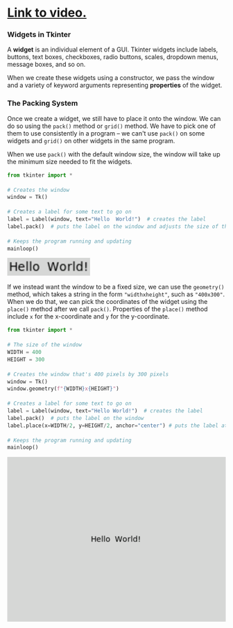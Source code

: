 # [Link to video.](https://www.youtube.com/watch?v=VJIqhoUHHpo&list=PLVD25niNi0BnsKwMvXId8jFMXxC1wUbko)

### Widgets in Tkinter

A **widget** is an individual element of a GUI. Tkinter widgets include labels, buttons, text boxes, checkboxes, radio buttons, scales, dropdown menus, message boxes, and so on.  

When we create these widgets using a constructor, we pass the window and a variety of keyword arguments representing **properties** of the widget.

### The Packing System

Once we create a widget, we still have to place it onto the window. We can do so using the `pack()` method or `grid()` method. We have to pick one of them to use consistently in a program – we can't use `pack()` on some widgets and `grid()` on other widgets in the same program. 

When we use `pack()` with the default window size, the window will take up the minimum size needed to fit the widgets. 

```python
from tkinter import *

# Creates the window
window = Tk()

# Creates a label for some text to go on
label = Label(window, text="Hello  World!")  # creates the label
label.pack()  # puts the label on the window and adjusts the size of the window accordingly

# Keeps the program running and updating
mainloop()
```

![](../Images/tk_label_plain.png)

If we instead want the window to be a fixed size, we can use the `geometry()` method, which takes a string in the form `"widthxheight"`, such as `"400x300"`. When we do that, we can pick the coordinates of the widget using the `place()` method after we call `pack()`. Properties of the `place()` method include `x` for the x-coordinate and `y` for the y-coordinate.

```python
from tkinter import *

# The size of the window
WIDTH = 400
HEIGHT = 300

# Creates the window that's 400 pixels by 300 pixels
window = Tk()
window.geometry(f"{WIDTH}x{HEIGHT}") 

# Creates a label for some text to go on
label = Label(window, text="Hello World!")  # creates the label
label.pack()  # puts the label on the window
label.place(x=WIDTH/2, y=HEIGHT/2, anchor="center") # puts the label at the center of the window

# Keeps the program running and updating
mainloop()
```

![](../Images/tk_hello_world.png)
